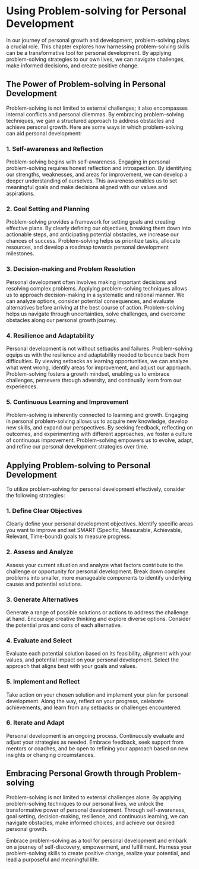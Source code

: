 Using Problem-solving for Personal Development
=======================================================

In our journey of personal growth and development, problem-solving plays a crucial role. This chapter explores how harnessing problem-solving skills can be a transformative tool for personal development. By applying problem-solving strategies to our own lives, we can navigate challenges, make informed decisions, and create positive change.

The Power of Problem-solving in Personal Development
----------------------------------------------------

Problem-solving is not limited to external challenges; it also encompasses internal conflicts and personal dilemmas. By embracing problem-solving techniques, we gain a structured approach to address obstacles and achieve personal growth. Here are some ways in which problem-solving can aid personal development:

### 1. Self-awareness and Reflection

Problem-solving begins with self-awareness. Engaging in personal problem-solving requires honest reflection and introspection. By identifying our strengths, weaknesses, and areas for improvement, we can develop a deeper understanding of ourselves. This awareness enables us to set meaningful goals and make decisions aligned with our values and aspirations.

### 2. Goal Setting and Planning

Problem-solving provides a framework for setting goals and creating effective plans. By clearly defining our objectives, breaking them down into actionable steps, and anticipating potential obstacles, we increase our chances of success. Problem-solving helps us prioritize tasks, allocate resources, and develop a roadmap towards personal development milestones.

### 3. Decision-making and Problem Resolution

Personal development often involves making important decisions and resolving complex problems. Applying problem-solving techniques allows us to approach decision-making in a systematic and rational manner. We can analyze options, consider potential consequences, and evaluate alternatives before arriving at the best course of action. Problem-solving helps us navigate through uncertainties, solve challenges, and overcome obstacles along our personal growth journey.

### 4. Resilience and Adaptability

Personal development is not without setbacks and failures. Problem-solving equips us with the resilience and adaptability needed to bounce back from difficulties. By viewing setbacks as learning opportunities, we can analyze what went wrong, identify areas for improvement, and adjust our approach. Problem-solving fosters a growth mindset, enabling us to embrace challenges, persevere through adversity, and continually learn from our experiences.

### 5. Continuous Learning and Improvement

Problem-solving is inherently connected to learning and growth. Engaging in personal problem-solving allows us to acquire new knowledge, develop new skills, and expand our perspectives. By seeking feedback, reflecting on outcomes, and experimenting with different approaches, we foster a culture of continuous improvement. Problem-solving empowers us to evolve, adapt, and refine our personal development strategies over time.

Applying Problem-solving to Personal Development
------------------------------------------------

To utilize problem-solving for personal development effectively, consider the following strategies:

### 1. Define Clear Objectives

Clearly define your personal development objectives. Identify specific areas you want to improve and set SMART (Specific, Measurable, Achievable, Relevant, Time-bound) goals to measure progress.

### 2. Assess and Analyze

Assess your current situation and analyze what factors contribute to the challenge or opportunity for personal development. Break down complex problems into smaller, more manageable components to identify underlying causes and potential solutions.

### 3. Generate Alternatives

Generate a range of possible solutions or actions to address the challenge at hand. Encourage creative thinking and explore diverse options. Consider the potential pros and cons of each alternative.

### 4. Evaluate and Select

Evaluate each potential solution based on its feasibility, alignment with your values, and potential impact on your personal development. Select the approach that aligns best with your goals and values.

### 5. Implement and Reflect

Take action on your chosen solution and implement your plan for personal development. Along the way, reflect on your progress, celebrate achievements, and learn from any setbacks or challenges encountered.

### 6. Iterate and Adapt

Personal development is an ongoing process. Continuously evaluate and adjust your strategies as needed. Embrace feedback, seek support from mentors or coaches, and be open to refining your approach based on new insights or changing circumstances.

Embracing Personal Growth through Problem-solving
-------------------------------------------------

Problem-solving is not limited to external challenges alone. By applying problem-solving techniques to our personal lives, we unlock the transformative power of personal development. Through self-awareness, goal setting, decision-making, resilience, and continuous learning, we can navigate obstacles, make informed choices, and achieve our desired personal growth.

Embrace problem-solving as a tool for personal development and embark on a journey of self-discovery, empowerment, and fulfillment. Harness your problem-solving skills to create positive change, realize your potential, and lead a purposeful and meaningful life.
